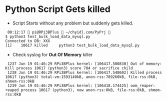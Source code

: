Python Script Gets killed
=========================

* Script Starts without any problem but suddenly gets killed.
```
 00:12:17  pi@RPi3BPlus  ~/chyidl.com/PyPrj 
$ python3 test_bulk_load_data_mysql.py
Connected to DB: XXX
[1]    10617 killed     python3 test_bulk_load_data_mysql.py
```

* Check syslog for **Out Of Memory** killer
```
 1237 Jun 19 01:46:29 RPi3BPlus kernel: [106417.500830] Out of memory: Kill process 10617 (python3) score 784 or sacrifice child
 1238 Jun 19 01:46:29 RPi3BPlus kernel: [106417.548602] Killed process 10617 (python3) total-vm:1593140kB, anon-rss:789260kB, file-rss:0kB, shmem-rss:0kB
 1239 Jun 19 01:46:29 RPi3BPlus kernel: [106418.174425] oom_reaper: reaped process 10617 (python3), now anon-rss:0kB, file-rss:0kB, shmem-rss:0kB
```
